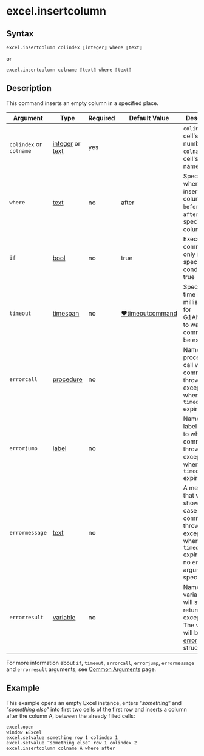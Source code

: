 # excel.insertcolumn

## Syntax

```G1ANT
excel.insertcolumn colindex ⟦integer⟧ where ⟦text⟧
```

or

```G1ANT
excel.insertcolumn colname ⟦text⟧ where ⟦text⟧
```

## Description

This command inserts an empty column in a specified place.

| Argument | Type | Required | Default Value | Description |
| -------- | ---- | -------- | ------------- | ----------- |
|`colindex` or `colname`| [integer](https://manual.g1ant.com/link/G1ANT.Language/G1ANT.Language/Structures/IntegerStructure.md)  or [text](G1ANT.Language/G1ANT.Language/Structures/TextStructure.md) | yes |  | `colindex`: cell's column number; `colname`: cell's column name |
| `where`                 | [text](https://manual.g1ant.com/link/G1ANT.Language/G1ANT.Language/Structures/TextStructure.md) | no       | after                                                        | Specifies where to insert a column: `before` or `after` a specified column |
| `if`           | [bool](https://manual.g1ant.com/link/G1ANT.Language/G1ANT.Language/Structures/BooleanStructure.md) | no       | true                                                        | Executes the command only if a specified condition is true   |
| `timeout`      | [timespan](https://manual.g1ant.com/link/G1ANT.Language/G1ANT.Language/Structures/TimeSpanStructure.md) | no       | [♥timeoutcommand](G1ANT.Language/G1ANT.Addon.Core/Variables/TimeoutCommandVariable.md) | Specifies time in milliseconds for G1ANT.Robot to wait for the command to be executed |
| `errorcall`    | [procedure](https://manual.g1ant.com/link/G1ANT.Language/G1ANT.Language/Structures/ProcedureStructure.md) | no       |                                                             | Name of a procedure to call when the command throws an exception or when a given `timeout` expires |
| `errorjump`    | [label](https://manual.g1ant.com/link/G1ANT.Language/G1ANT.Language/Structures/LabelStructure.md) | no       |                                                             | Name of the label to jump to when the command throws an exception or when a given `timeout` expires |
| `errormessage` | [text](https://manual.g1ant.com/link/G1ANT.Language/G1ANT.Language/Structures/TextStructure.md) | no       |                                                             | A message that will be shown in case the command throws an exception or when a given `timeout` expires, and no `errorjump` argument is specified |
| `errorresult`  | [variable](https://manual.g1ant.com/link/G1ANT.Language/G1ANT.Language/Structures/VariableStructure.md) | no       |                                                             | Name of a variable that will store the returned exception. The variable will be of [error](G1ANT.Language/G1ANT.Language/Structures/ErrorStructure.md) structure  |

For more information about `if`, `timeout`, `errorcall`, `errorjump`, `errormessage` and `errorresult` arguments, see [Common Arguments](https://manual.g1ant.com/link/G1ANT.Manual/appendices/common-arguments.md) page.

## Example

This example opens an empty Excel instance, enters “*something*” and “*something else*” into first two cells of the first row and inserts a column after the column A, between the already filled cells:

```G1ANT
excel.open
window ✱Excel
excel.setvalue something row 1 colindex 1
excel.setvalue ‴something else‴ row 1 colindex 2
excel.insertcolumn colname A where after
```

